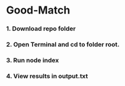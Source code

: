 # Good-Match

### 1. Download repo folder
### 2. Open Terminal and cd to folder root.
### 3. Run node index
### 4. View results in output.txt
